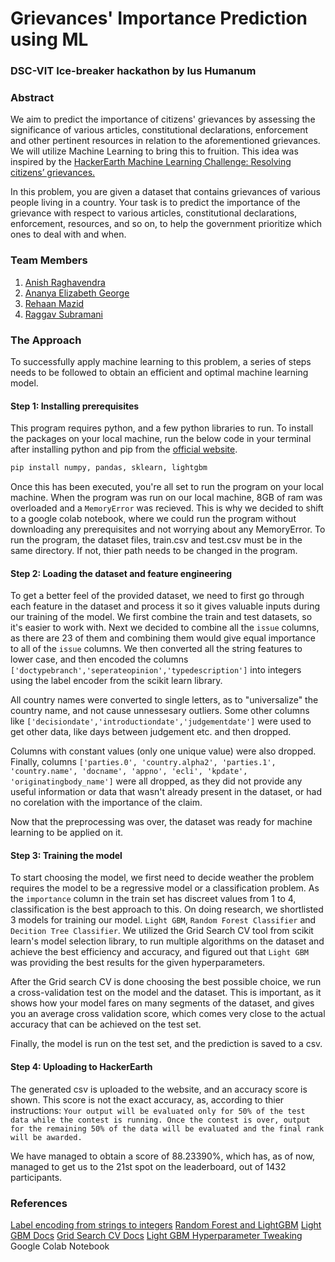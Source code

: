 # Grievances' Importance Prediction using ML
### DSC-VIT Ice-breaker hackathon by Ius Humanum

### Abstract
We aim to predict the importance of citizens' grievances by assessing the significance of various articles, constitutional declarations, enforcement and other pertinent resources in relation to the aforementioned grievances. We will utilize Machine Learning to bring this to fruition.
This idea was inspired by the [HackerEarth Machine Learning Challenge: Resolving citizens’ grievances.](https://www.hackerearth.com/challenges/competitive/hackerearth-machine-learning-challenge-predict-grievance-importance/)

In this problem, you are given a dataset that contains grievances of various people living in a country. Your task is to predict the importance of the grievance with respect to various articles, constitutional declarations, enforcement, resources, and so on, to help the government prioritize which ones to deal with and when.

### Team Members
1. [Anish Raghavendra](https://github.com/z404)
2. [Ananya Elizabeth George](https://github.com/ananya190)
3. [Rehaan Mazid](https://github.com/Rehaan1)
4. [Raggav Subramani](https://github.com/R-droid101)

### The Approach
To successfully apply machine learning to this problem, a series of steps needs to be followed to obtain an efficient and optimal machine learning model.

#### Step 1: Installing prerequisites
This program requires python, and a few python libraries to run. To install the packages on your local machine, run the below code in your terminal after installing python and pip from the [official website](https://www.python.org/).
```py
pip install numpy, pandas, sklearn, lightgbm
```
Once this has been executed, you're all set to run the program on your local machine. When the program was run on our local machine, 8GB of ram was overloaded and a ```MemoryError``` was recieved. This is why we decided to shift to a google colab notebook, where we could run the program without downloading any prerequisites and not worrying about any MemoryError.
To run the program, the dataset files, train.csv and test.csv must be in the same directory. If not, thier path needs to be changed in the program.

#### Step 2: Loading the dataset and feature engineering
To get a better feel of the provided dataset, we need to first go through each feature in the dataset and process it so it gives valuable inputs during our training of the model. 
We first combine the train and test datasets, so it's easier to work with. Next we decided to combine all the ```issue``` columns, as there are 23 of them and combining them would give equal importance to all of the ```issue``` columns. We then converted all the string features to lower case, and then encoded the columns ```['doctypebranch','seperateopinion','typedescription']``` into integers using the label encoder from the scikit learn library.

All country names were converted to single letters, as to "universalize" the country name, and not cause unnessesary outliers. Some other columns like ```['decisiondate','introductiondate','judgementdate']``` were used to get other data, like days between judgement etc. and then dropped.

Columns with constant values (only one unique value) were also dropped. Finally, columns ```['parties.0', 'country.alpha2', 'parties.1', 'country.name', 'docname', 'appno', 'ecli', 'kpdate', 'originatingbody_name']``` were all dropped, as they did not provide any useful information or data that wasn't already present in the dataset, or had no corelation with the importance of the claim.

Now that the preprocessing was over, the dataset was ready for machine learning to be applied on it.

#### Step 3: Training the model
To start choosing the model, we first need to decide weather the problem requires the model to be a regressive model or a classification problem. As the ```importance``` column in the train set has discreet values from 1 to 4, classification is the best approach to this. On doing research, we shortlisted 3 models for training our model. ```Light GBM```, ```Random Forest Classifier``` and ```Decition Tree Classifier```. We utilized the Grid Search CV tool from scikit learn's model selection library, to run multiple algorithms on the dataset and achieve the best efficiency and accuracy, and figured out that ```Light GBM``` was providing the best results for the given hyperparameters.

After the Grid search CV is done choosing the best possible choice, we run a cross-validation test on the model and the dataset. This is important, as it shows how your model fares on many segments of the dataset, and gives you an average cross validation score, which comes very close to the actual accuracy that can be achieved on the test set.

Finally, the model is run on the test set, and the prediction is saved to a csv.

#### Step 4: Uploading to HackerEarth 
The generated csv is uploaded to the website, and an accuracy score is shown. This score is not the exact accuracy, as, according to thier instructions: ```Your output will be evaluated only for 50% of the test data while the contest is running. Once the contest is over, output for the remaining 50% of the data will be evaluated and the final rank will be awarded.```

We have managed to obtain a score of 88.23390%, which has, as of now, managed to get us to the 21st spot on the leaderboard, out of 1432 participants.

### References
[Label encoding from strings to integers](https://scikit-learn.org/stable/modules/generated/sklearn.preprocessing.LabelEncoder.html)
[Random Forest and LightGBM](https://datascience.stackexchange.com/questions/63322/random-forest-vs-lightgbm)
[Light GBM Docs](https://lightgbm.readthedocs.io/en/latest/)
[Grid Search CV Docs](https://scikit-learn.org/stable/modules/generated/sklearn.model_selection.GridSearchCV.html)
[Light GBM Hyperparameter Tweaking](https://towardsdatascience.com/understanding-lightgbm-parameters-and-how-to-tune-them-6764e20c6e5b)
Google Colab Notebook
